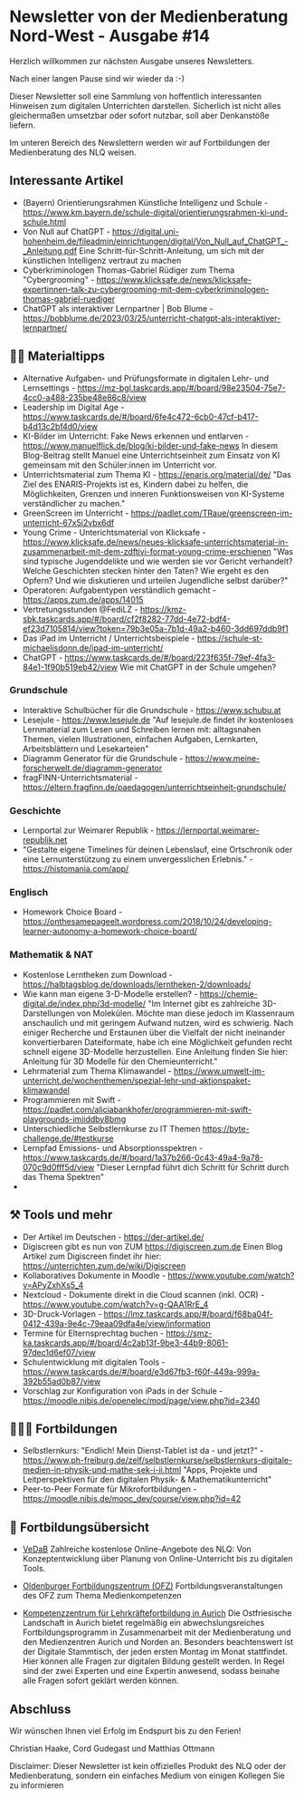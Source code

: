 # Newsletter von der Medienberatung Nord-West - Ausgabe #14

Herzlich willkommen zur nächsten Ausgabe unseres Newsletters.

Nach einer langen Pause sind wir wieder da :-) 

Dieser Newsletter soll eine Sammlung von hoffentlich interessanten Hinweisen zum digitalen Unterrichten darstellen. Sicherlich ist nicht alles gleichermaßen umsetzbar oder sofort nutzbar, soll aber Denkanstöße liefern.

Im unteren Bereich des Newslettern werden wir auf Fortbildungen der Medienberatung des NLQ weisen.

##  Interessante Artikel
- (Bayern) Orientierungsrahmen Künstliche Intelligenz und Schule - https://www.km.bayern.de/schule-digital/orientierungsrahmen-ki-und-schule.html
- Von Null auf ChatGPT - https://digital.uni-hohenheim.de/fileadmin/einrichtungen/digital/Von_Null_auf_ChatGPT_-_Anleitung.pdf
Eine Schritt-für-Schritt-Anleitung, um sich mit der künstlichen Intelligenz vertraut zu machen
- Cyberkriminologen Thomas-Gabriel Rüdiger zum Thema "Cybergrooming" - https://www.klicksafe.de/news/klicksafe-expertinnen-talk-zu-cybergrooming-mit-dem-cyberkriminologen-thomas-gabriel-ruediger
- ChatGPT als interaktiver Lernpartner | Bob Blume - https://bobblume.de/2023/03/25/unterricht-chatgpt-als-interaktiver-lernpartner/

## 🧱😌 Materialtipps
- Alternative Aufgaben- und Prüfungsformate in digitalen Lehr- und Lernsettings - https://mz-bgl.taskcards.app/#/board/98e23504-75e7-4cc0-a488-235be48e86c8/view
- Leadership im Digital Age - https://www.taskcards.de/#/board/6fe4c472-6cb0-47cf-b417-b4d13c2bf4d0/view
- KI-Bilder im Unterricht: Fake News erkennen und entlarven - https://www.manuelflick.de/blog/ki-bilder-und-fake-news 
In diesem Blog-Beitrag stellt Manuel eine Unterrichtseinheit zum Einsatz von KI gemeinsam mit den Schüler:innen im Unterricht vor.
- Unterrichtsmaterial zum Thema KI - https://enaris.org/material/de/ 
"Das Ziel des ENARIS-Projekts ist es, Kindern dabei zu helfen, die Möglichkeiten, Grenzen und inneren Funktionsweisen von KI-Systeme verständlicher zu machen."
- GreenScreen im Unterricht - https://padlet.com/TRaue/greenscreen-im-unterricht-67x5i2vbx6df 
- Young Crime - Unterichtsmaterial von Klicksafe - https://www.klicksafe.de/news/neues-klicksafe-unterrichtsmaterial-in-zusammenarbeit-mit-dem-zdftivi-format-young-crime-erschienen
"Was sind typische Jugenddelikte und wie werden sie vor Gericht verhandelt? Welche Geschichten stecken hinter den Taten? Wie ergeht es den Opfern? Und wie diskutieren und urteilen Jugendliche selbst darüber?"
- Operatoren: Aufgabentypen verständlich gemacht - https://apps.zum.de/apps/14015
- Vertretungsstunden @FediLZ - https://kmz-sbk.taskcards.app/#/board/cf2f8282-77dd-4e72-bdf4-ef23d7105814/view?token=79b3e05a-7b1d-49a2-b460-3dd697ddb9f1
- Das iPad im Unterricht / Unterrichtsbeispiele - https://schule-st-michaelisdonn.de/ipad-im-unterricht/
- ChatGPT - https://www.taskcards.de/#/board/223f635f-79ef-4fa3-84e1-1f90b519eb42/view
Wie mit ChatGPT in der Schule umgehen?

### Grundschule
- Interaktive Schulbücher für die Grundschule - https://www.schubu.at 
- Lesejule - https://www.lesejule.de
"Auf lesejule.de findet ihr kostenloses Lernmaterial zum Lesen und Schreiben lernen mit: alltagsnahen Themen, vielen Illustrationen, einfachen Aufgaben, Lernkarten, Arbeitsblättern und Lesekarteien"
- Diagramm Generator für die Grundschule - https://www.meine-forscherwelt.de/diagramm-generator
- fragFINN-Unterrichtsmaterial - https://eltern.fragfinn.de/paedagogen/unterrichtseinheit-grundschule/

### Geschichte
- Lernportal zur Weimarer Republik - https://lernportal.weimarer-republik.net
- "Gestalte eigene Timelines für deinen Lebenslauf, eine Ortschronik oder eine Lernunterstützung zu einem unvergesslichen Erlebnis." - https://histomania.com/app/

### Englisch
- Homework Choice Board - https://onthesamepageelt.wordpress.com/2018/10/24/developing-learner-autonomy-a-homework-choice-board/

### Mathematik & NAT 
- Kostenlose Lerntheken zum Download - https://halbtagsblog.de/downloads/lerntheken-2/downloads/ 
- Wie kann man eigene 3-D-Modelle erstellen? - https://chemie-digital.de/index.php/3d-modelle/ 
"Im Internet gibt es zahlreiche 3D-Darstellungen von Molekülen. Möchte man diese jedoch im Klassenraum anschaulich und mit geringem Aufwand nutzen, wird es schwierig. Nach einiger Recherche und Erstaunen über die Vielfalt der nicht ineinander konvertierbaren Dateiformate, habe ich eine Möglichkeit gefunden recht schnell eigene 3D-Modelle herzustellen. Eine Anleitung finden Sie hier: Anleitung für 3D Modelle für den Chemieunterricht." 
- Lehrmaterial zum Thema Klimawandel - https://www.umwelt-im-unterricht.de/wochenthemen/spezial-lehr-und-aktionspaket-klimawandel
- Programmieren mit Swift - https://padlet.com/aliciabankhofer/programmieren-mit-swift-playgrounds-imiiddby8bmg
- Unterschiedliche Selbstlernkurse zu IT Themen  https://byte-challenge.de/#testkurse
- Lernpfad Emissions- und Absorptionsspektren - https://www.taskcards.de/#/board/1a37b266-0c43-49a4-9a78-070c9d0fff5d/view
"Dieser Lernpfad führt dich Schritt für Schritt durch das Thema Spektren"
- 

## ⚒️ Tools und mehr
- Der Artikel im Deutschen - https://der-artikel.de/
- Digiscreen gibt es nun von ZUM https://digiscreen.zum.de
Einen Blog Artikel zum Digiscreen findet ihr hier: https://unterrichten.zum.de/wiki/Digiscreen
 - Kollaboratives Dokumente in Moodle - https://www.youtube.com/watch?v=APyZxhXs5_4
 - Nextcloud - Dokumente direkt in die Cloud scannen (inkl. OCR) - https://www.youtube.com/watch?v=g-QAA1RrE_4 
 - 3D-Druck-Vorlagen - https://lmz.taskcards.app/#/board/f68ba04f-0412-439a-9e4c-79eaa09dfa4e/view/information
 - Termine für Elternsprechtag buchen - https://smz-ka.taskcards.app/#/board/4c2ab13f-9be3-44b9-8061-97dec1d6ef07/view
 - Schulentwicklung mit digitalen Tools - https://www.taskcards.de/#/board/e3d67fb3-f60f-449a-999a-392b55ad0b87/view
 - Vorschlag zur Konfiguration von iPads in der Schule - https://moodle.nibis.de/openelec/mod/page/view.php?id=2340

## 👩🏼‍🏫 Fortbildungen

- Selbstlernkurs: "Endlich! Mein Dienst-Tablet ist da - und jetzt?" - https://www.ph-freiburg.de/zelf/selbstlernkurse/selbstlernkurs-digitale-medien-in-physik-und-mathe-sek-i-ii.html
"Apps, Projekte und Leitperspektiven für den digitalen Physik- & Mathematikunterricht" 
- Peer-to-Peer Formate für Mikrofortbildungen - https://moodle.nibis.de/mooc_dev/course/view.php?id=42


## 🍳 Fortbildungsübersicht

- [VeDaB](https://vedab.de/veran_suche.php?sachgebiet=&schulform=&such=Medienbildung&utm_campaign=Newsletter%20von%20der%20Medienberatung%20Nord-West&utm_medium=email&utm_source=Revue%20newsletter&veranstalter=)
Zahlreiche kostenlose Online-Angebote des NLQ: Von Konzeptentwicklung über Planung von Online-Unterricht bis zu digitalen Tools.

- [Oldenburger Fortbildungszentrum (OFZ)](https://uol.de/ofz/fortbildungsangebot)
Fortbildungsveranstaltungen des OFZ zum Thema Medienkompetenzen

- [Kompetenzzentrum für Lehrkräftefortbildung in Aurich](https://bildung.ostfriesischelandschaft.de/lfb/)
Die Ostfriesische Landschaft in Aurich bietet regelmäßig ein abwechslungsreiches Fortbildungsprogramm in Zusammenarbeit mit der Medienberatung und den Medienzentren Aurich und Norden an. Besonders beachtenswert ist der Digitale Stammtisch, der jeden ersten Montag im Monat stattfindet. Hier können alle Fragen zur digitalen Bildung gestellt werden. In Regel sind der zwei Experten und eine Expertin anwesend, sodass beinahe alle Fragen sofort geklärt werden können.

## Abschluss

Wir wünschen Ihnen viel Erfolg im Endspurt bis zu den Ferien!

Christian Haake, Cord Gudegast und Matthias Ottmann

Disclaimer: Dieser Newsletter ist kein offizielles Produkt des NLQ oder der Medienberatung, sondern ein einfaches Medium von einigen Kollegen Sie zu informieren

